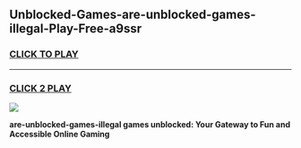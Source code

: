 
## Unblocked-Games-are-unblocked-games-illegal-Play-Free-a9ssr
<h3>
<a href="https://premium76.site?title=are-unblocked-games-illegal&ref=21A">CLICK TO PLAY</a></h3>
<hr>

<h3>
<a href="https://premium76.site?title=are-unblocked-games-illegal&ref=21A">CLICK 2 PLAY</a>
  
</h3>

<a href="https://premium76.site?title=are-unblocked-games-illegal&ref=21A"><img src="https://clearcache.store/games.png"></a>


**are-unblocked-games-illegal games unblocked: Your Gateway to Fun and Accessible Online Gaming**
